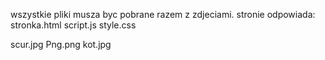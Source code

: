 wszystkie pliki musza byc pobrane razem z zdjeciami.
stronie odpowiada:
stronka.html
script.js
style.css

scur.jpg
Png.png
kot.jpg

